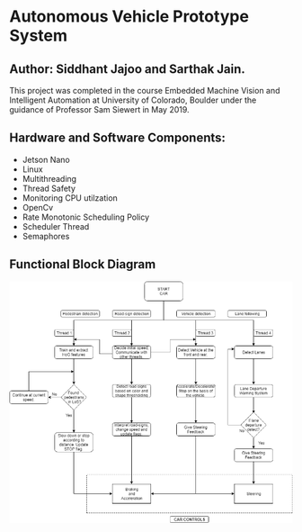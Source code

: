 # Autonomous Vehicle Prototype System  

## Author: Siddhant Jajoo and Sarthak Jain. 


This project was completed in the course Embedded Machine Vision and Intelligent Automation at University of Colorado, Boulder under the guidance of Professor Sam Siewert in May 2019.
 
  
## Hardware and Software Components:
- Jetson Nano
- Linux
- Multithreading
- Thread Safety
- Monitoring CPU utilzation
- OpenCv
- Rate Monotonic Scheduling Policy
- Scheduler Thread
- Semaphores  
  
## Functional Block Diagram

<p align="middle">
<img src="Output_Images/Block%20diagram.PNG">
</p>

